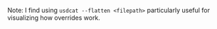 Note: I find using `usdcat --flatten <filepath>` particularly useful for visualizing how overrides work.